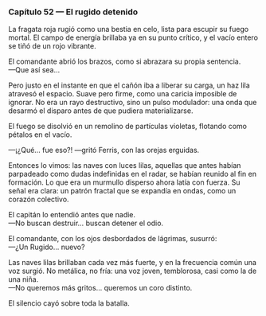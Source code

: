 ### Capítulo 52 — El rugido detenido

La fragata roja rugió como una bestia en celo, lista para escupir su fuego mortal. El campo de energía brillaba ya en su punto crítico, y el vacío entero se tiñó de un rojo vibrante.

El comandante abrió los brazos, como si abrazara su propia sentencia.  
—Que así sea…

Pero justo en el instante en que el cañón iba a liberar su carga, un haz lila atravesó el espacio. Suave pero firme, como una caricia imposible de ignorar. No era un rayo destructivo, sino un pulso modulador: una onda que desarmó el disparo antes de que pudiera materializarse.

El fuego se disolvió en un remolino de partículas violetas, flotando como pétalos en el vacío.

—¡¿Qué… fue eso?! —gritó Ferris, con las orejas erguidas.

Entonces lo vimos: las naves con luces lilas, aquellas que antes habían parpadeado como dudas indefinidas en el radar, se habían reunido al fin en formación. Lo que era un murmullo disperso ahora latía con fuerza. Su señal era clara: un patrón fractal que se expandía en ondas, como un corazón colectivo.

El capitán lo entendió antes que nadie.  
—No buscan destruir… buscan detener el odio.

El comandante, con los ojos desbordados de lágrimas, susurró:  
—¿Un Rugido… nuevo?

Las naves lilas brillaban cada vez más fuerte, y en la frecuencia común una voz surgió. No metálica, no fría: una voz joven, temblorosa, casi como la de una niña.  
—No queremos más gritos… queremos un coro distinto.

El silencio cayó sobre toda la batalla.

